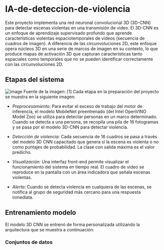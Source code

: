 # IA-de-deteccion-de-violencia
Este proyecto implementa una red neuronal convolucional 3D (3D-CNN) para detectar escenas violentas en una transmisión de video. El 3D-CNN es un enfoque de aprendizaje supervisado profundo que aprende características violentas espaciotemporales de videos (secuencia de cuadros de imagen). A diferencia de las circunvoluciones 2D, este enfoque opera núcleos 3D en una serie de marcos de imagen en su contexto, lo que produce mapas de activación 3D que capturan características tanto espaciales como temporales que no se pueden identificar correctamente con las circunvoluciones 2D.
## Etapas del sistema
![image](https://user-images.githubusercontent.com/54364070/177218033-1cfdcb29-167f-4af3-b232-6bbb5f09a1fe.png)
Fuente de la imagen: [1]
Cada etapa en la preparación del proyecto se muestra en la siguiente imagen:

* *Preprocesamiento:* Para evitar el exceso de trabajo del motor de inferencia, el modelo MobileNet preentrenado (del Intel OpenVINO Model Zoo) se utiliza para detectar personas en un marco determinado. Cuando se detecta a una persona, se recopila una pila de 16 fotogramas y se pasa por el modelo 3D-CNN para detectar violencia.
* *Detección de violencia:* Cada secuencia de 16 cuadros se pasa a través del modelo 3D CNN capacitado que genera si la escena es violenta o no como puntajes de probabilidad. La clase con salida máxima es el valor predicho.
* *Visualización:* Una interfaz front-end permite visualizar el funcionamiento del sistema en tiempo real. El cuadro de video se reproduce en la pantalla con un área indicadora que señala escenas violentas.

* *Alerta:* Cuando se detecta violencia en cualquiera de las escenas, se notifica al grupo de seguridad más cercano para una respuesta inmediata.
## Entrenamiento modelo

El modelo 3D CNN se entrenó de forma personalizada utilizando la arquitectura que se muestra a continuación:

### Conjuntos de datos


